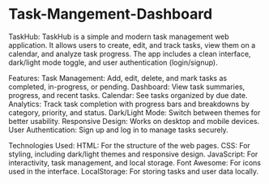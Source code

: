 # Task-Mangement-Dashboard


TaskHub:
TaskHub is a simple and modern task management web application. It allows users to create, edit, and track tasks, view them on a calendar, and analyze task progress. The app includes a clean interface, dark/light mode toggle, and user authentication (login/signup).

Features:
Task Management: Add, edit, delete, and mark tasks as completed, in-progress, or pending.
Dashboard: View task summaries, progress, and recent tasks.
Calendar: See tasks organized by due date.
Analytics: Track task completion with progress bars and breakdowns by category, priority, and status.
Dark/Light Mode: Switch between themes for better usability.
Responsive Design: Works on desktop and mobile devices.
User Authentication: Sign up and log in to manage tasks securely.

Technologies Used:
HTML: For the structure of the web pages.
CSS: For styling, including dark/light themes and responsive design.
JavaScript: For interactivity, task management, and local storage.
Font Awesome: For icons used in the interface.
LocalStorage: For storing tasks and user data locally.
